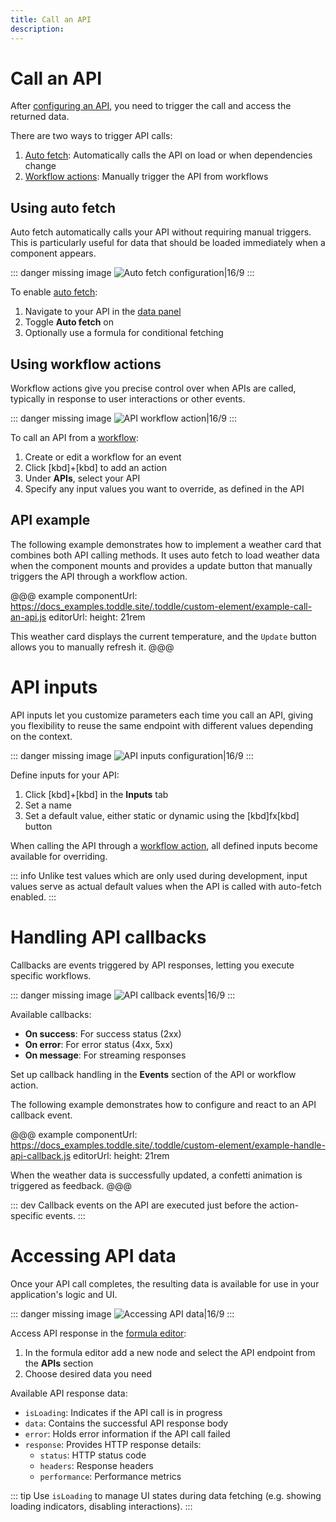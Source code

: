 ```yaml
---
title: Call an API
description:
---
```


# Call an API
After [configuring an API](/connecting-data/working-with-apis), you need to trigger the call and access the returned data.

There are two ways to trigger API calls:
1. [Auto fetch](#using-auto-fetch): Automatically calls the API on load or when dependencies change
2. [Workflow actions](#using-workflow-actions): Manually trigger the API from workflows

## Using auto fetch

Auto fetch automatically calls your API without requiring manual triggers. This is particularly useful for data that should be loaded immediately when a component appears.

::: danger
missing image ![Auto fetch configuration|16/9](auto-fetch.webp)
:::

To enable [auto fetch](/connecting-data/working-with-apis#auto-fetch-behavior):
1. Navigate to your API in the [data panel](/the-editor/data-panel)
2. Toggle **Auto fetch** on
3. Optionally use a formula for conditional fetching

## Using workflow actions
Workflow actions give you precise control over when APIs are called, typically in response to user interactions or other events.

::: danger
missing image ![API workflow action|16/9](api-workflow-action.webp)
:::

To call an API from a [workflow](/workflows/working-with-workflows):
1. Create or edit a workflow for an event
2. Click [kbd]+[kbd] to add an action
3. Under **APIs**, select your API
4. Specify any input values you want to override, as defined in the API

## API example
The following example demonstrates how to implement a weather card that combines both API calling methods. It uses auto fetch to load weather data when the component mounts and provides a update button that manually triggers the API through a workflow action.

@@@ example
componentUrl: https://docs_examples.toddle.site/.toddle/custom-element/example-call-an-api.js
editorUrl: 
height: 21rem

This weather card displays the current temperature, and the `Update` button allows you to manually refresh it.
@@@

# API inputs
API inputs let you customize parameters each time you call an API, giving you flexibility to reuse the same endpoint with different values depending on the context.

::: danger
missing image ![API inputs configuration|16/9](api-inputs.webp)
:::

Define inputs for your API:
1. Click [kbd]+[kbd] in the **Inputs** tab
2. Set a name
3. Set a default value, either static or dynamic using the [kbd]fx[kbd] button

When calling the API through a [workflow action](#using-workflow-actions), all defined inputs become available for overriding. 

::: info
Unlike test values which are only used during development, input values serve as actual default values when the API is called with auto-fetch enabled.
:::

# Handling API callbacks
Callbacks are events triggered by API responses, letting you execute specific workflows.

::: danger
missing image ![API callback events|16/9](api-callbacks.webp)
:::

Available callbacks:
- **On success**: For success status (2xx)
- **On error**: For error status (4xx, 5xx)
- **On message**: For streaming responses

Set up callback handling in the **Events** section of the API or workflow action.

The following example demonstrates how to configure and react to an API callback event.

@@@ example
componentUrl: https://docs_examples.toddle.site/.toddle/custom-element/example-handle-api-callback.js
editorUrl: 
height: 21rem

When the weather data is successfully updated, a confetti animation is triggered as feedback.
@@@

::: dev
Callback events on the API are executed just before the action-specific events.
:::

# Accessing API data
Once your API call completes, the resulting data is available for use in your application's logic and UI.

::: danger
missing image ![Accessing API data|16/9](accessing-api-data.webp)
:::

Access API response in the [formula editor](/formulas/overview#the-formula-editor):
1. In the formula editor add a new node and select the API endpoint from the **APIs** section
2. Choose desired data you need

Available API response data:
- `isLoading`: Indicates if the API call is in progress
- `data`: Contains the successful API response body
- `error`: Holds error information if the API call failed
- `response`: Provides HTTP response details:
    - `status`: HTTP status code
    - `headers`: Response headers
    - `performance`: Performance metrics

::: tip
Use `isLoading` to manage UI states during data fetching (e.g. showing loading indicators, disabling interactions).
:::